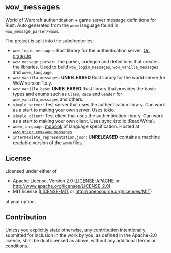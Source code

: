 # `wow_messages`

World of Warcraft authentication + game server message definitions for Rust.
Auto generated from the `wowm` language found in `wow_message_parser/wowm`.

The project is split into the subdirectories:

* `wow_login_messages`: Rust library for the authentication server. [On crates.io](https://crates.io/crates/wow_login_messages).
* `wow_message_parser`: The parser, codegen and definitions that creates the libraries.
Used to build `wow_login_messages`, `wow_vanilla_messages` and `wowm_language`.
* `wow_vanilla_messages`: **UNRELEASED** Rust library for the world server for WoW version 1.x.y.
* `wow_vanilla_base`: **UNRELEASED** Rust library that provides the basic types and enums such as `Class`, `Race` and `Gender` for `wow_vanilla_messages` and others.
* `simple_server`: Test server that uses the authentication library. Can work as a start to making your own server. Uses tokio.
* `simple_client`: Test client that uses the authentication library. Can work as a start to making your own client. Uses sync (std:io::Read/Write).
* `wowm_language`: [mdbook](https://github.com/rust-lang/mdBook) of language specification. Hosted at [`www.gtker.com/wow_messages`](https://www.gtker.com/wow_messages).
* `intermediate_representation.json`: **UNRELEASED** contains a machine readable version of the `wowm` files.

## License

Licensed under either of

 * Apache License, Version 2.0
   ([LICENSE-APACHE](LICENSE-APACHE) or http://www.apache.org/licenses/LICENSE-2.0)
 * MIT license
   ([LICENSE-MIT](LICENSE-MIT) or http://opensource.org/licenses/MIT)

at your option.

## Contribution

Unless you explicitly state otherwise, any contribution intentionally submitted
for inclusion in the work by you, as defined in the Apache-2.0 license, shall be
dual licensed as above, without any additional terms or conditions.
